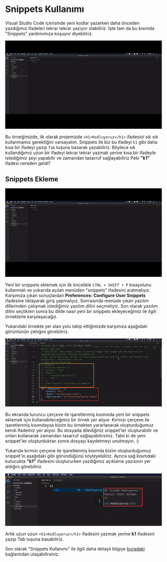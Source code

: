 # Snippets Kullanımı

Visual Studio Code içerisinde yeni kodlar yazarken daha önceden yazdığımız ifadeleri tekrar tekrar yazıyor olabiliriz. İşte tam da bu kısımda "Snippets" yardımımıza koşuyor diyebiliriz.

![vs-snippet](https://raw.githubusercontent.com/Kodluyoruz/taskforce/main/editor-kullanimi/visual-studio-code/vs-snippets-kullanimi/figures/vs-snippet.gif) 

Bu örneğimizde, ilk olarak projemizde `<h1>Kodluyoruz</h1>` ifadesini sık sık kullanmamız gerektiğini varsayalım. Snippets ile biz bu ifadeyi `k1` gibi daha kısa bir ifadeyi yazıp `Tab` tuşuna basarak yazabiliriz. Böylece sık kullandığımız uzun bir ifadeyi tekrar tekrar yazmak yerine kısa bir ifadeyle istediğimiz şeyi yapabilir ve zamandan tasarruf sağlayabiliriz  Peki **"k1"** ifadesi nereden geldi? 

## Snippets Ekleme
![vs-snippetekleme](https://raw.githubusercontent.com/Kodluyoruz/taskforce/main/editor-kullanimi/visual-studio-code/vs-snippets-kullanimi/figures/vs-snippetekleme.gif)

Yeni bir snippets eklemek için ilk öncelikle `CTRL + SHIFT + P` kısayolunu kullanmalı ve yukarıda açılan menüden "snippets" ifadesini aratmalıyız. Karşımıza çıkan sonuçlardan **Preferences: Configure User Snippets** ifadesine tıklayarak giriş yapmalıyız. Sonrasında menüde çıkan yazılım dillerinden çalışmak istediğimiz yazılım dilini seçmeliyiz. Son olarak yazılım dilini seçtikten sonra bu dilde nasıl yeni bir snippets ekleyeceğimiz ile ilgili örneklerle karşılaşacağız.

Yukarıdaki örnekte yer alan yolu takip ettiğimizde karşımıza aşağıdaki görüntünün çıktığını görebiliriz.

![snipet-görüntü](https://raw.githubusercontent.com/Kodluyoruz/taskforce/main/editor-kullanimi/visual-studio-code/vs-snippets-kullanimi/figures/snipet-g%C3%B6r%C3%BCnt%C3%BC.png)

Bu ekranda turuncu çerçeve ile işaretlenmiş kısmında yeni bir snippets eklemek için kullanabileceğimiz bir örnek yer alıyor. Kırmızı çerçeve ile işaretlenmiş kısımdaysa bizim bu örnekten yararlanarak oluşturduğumuz kendi ifademiz yer alıyor. Bu dosyada dilediğiniz snippet'ler oluşturabilir ve onları kullanarak zamandan tasarruf sağlayabilirsiniz. Tabii ki de yeni snippet'ler oluşturduktan sonra dosyayı kaydetmeyi unutmayın. :)

Yukarıda kırmızı çerçeve ile işaretlenmiş kısımda bizim oluşturduğumuz snippet'in aşağıdaki gibi göründüğünü söyleyebiliriz. Ayrıca sağ kısımdaki kutucukta **"k1"** ifadesini oluştururken yazdığımız açıklama yazısının yer aldığını görebiliriz. 

![snippet-k1](https://raw.githubusercontent.com/Kodluyoruz/taskforce/main/editor-kullanimi/visual-studio-code/vs-snippets-kullanimi/figures/snippet-k1.png)

Artık uzun uzun `<h1>Kodluyoruz</h1>` ifadesini yazmak yerine **k1** ifadesini yazıp *Tab* tuşuna basabiliriz. 

Son olarak "Snippets Kullanımı" ile ilgili daha detaylı bilgiye [buradaki](https://code.visualstudio.com/docs/editor/userdefinedsnippets) bağlantıdan ulaşabilirsiniz.